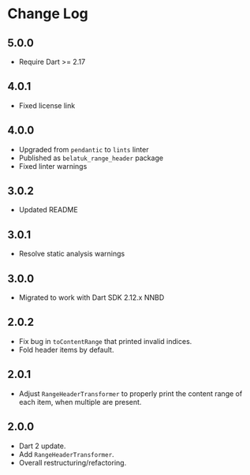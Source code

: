 # Change Log

## 5.0.0

* Require Dart >= 2.17

## 4.0.1

* Fixed license link

## 4.0.0

* Upgraded from `pendantic` to `lints` linter
* Published as `belatuk_range_header` package
* Fixed linter warnings

## 3.0.2

* Updated README
  
## 3.0.1

* Resolve static analysis warnings

## 3.0.0

* Migrated to work with Dart SDK 2.12.x NNBD

## 2.0.2

* Fix bug in `toContentRange` that printed invalid indices.
* Fold header items by default.

## 2.0.1

* Adjust `RangeHeaderTransformer` to properly print the content range of each item,
when multiple are present.

## 2.0.0

* Dart 2 update.
* Add `RangeHeaderTransformer`.
* Overall restructuring/refactoring.
